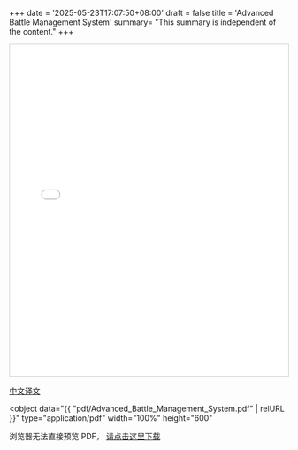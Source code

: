 +++
date = '2025-05-23T17:07:50+08:00'
draft = false
title = 'Advanced Battle Management System'
summary= "This summary is independent of the content."
+++

<iframe
  src="{{ "pdf/Advanced Battle Management System.ch.pdf" | relURL }}"
  width="100%"
  height="600"
  style="border:1px solid #ccc;"
>
  此浏览器不支持 iframe，请  
  <a href="{{ "pdf/Advanced_Battle_Management_System.pdf" | relURL }}">点击下载 PDF</a>
</iframe>


[中文译文](pdf/Advanced_Battle_Management_System.pdf)

<object
  data="{{ "pdf/Advanced_Battle_Management_System.pdf" | relURL }}"
  type="application/pdf"
  width="100%"
  height="600"
>
  <p>浏览器无法直接预览 PDF，  
  <a href="{{ "pdf/Advanced_Battle_Management_System.pdf" | relURL }}">请点击这里下载</a></p>
</object>

